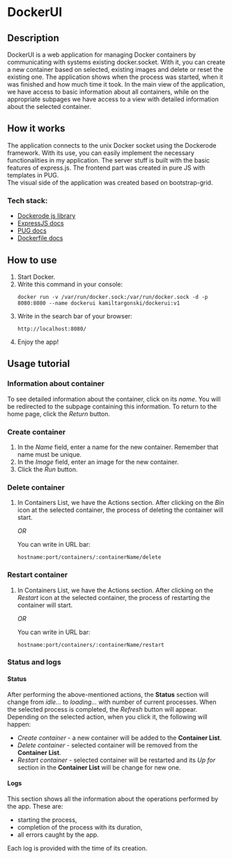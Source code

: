 # DockerUI

## Description
DockerUI is a web application for managing Docker containers by communicating with systems existing docker.socket. With it, you can create a new container based on selected, existing images and delete or reset the existing one. The application shows when the process was started, when it was finished and how much time it took. In the main view of the application, we have access to basic information about all containers, while on the appropriate subpages we have access to a view with detailed information about the selected container.

## How it works
The application connects to the unix Docker socket using the Dockerode framework. With its use, you can easily implement the necessary functionalities in my application. The server stuff is built with the basic features of express.js. The frontend part was created in pure JS with templates in PUG. </br> The visual side of the application was created based on bootstrap-grid.

### Tech stack:
- [Dockerode js library](https://github.com/apocas/dockerode)
- [ExpressJS docs](https://expressjs.com/)
- [PUG docs](https://pugjs.org/api/getting-started.html)
- [Dockerfile docs](https://docs.docker.com/engine/reference/builder/)

## How to use
1. Start Docker.
2. Write this command in your console:
    ```
    docker run -v /var/run/docker.sock:/var/run/docker.sock -d -p 8080:8080 --name dockerui kamiltargonski/dockerui:v1
    ```
3. Write in the search bar of your browser:
   ```
   http://localhost:8080/
   ```
4. Enjoy the app!

## Usage tutorial
### Information about container
To see detailed information about the container, click on its *name*. You will be redirected to the subpage containing this information. To return to the home page, click the *Return* button.

### Create container
1. In the *Name* field, enter a name for the new container. Remember that name must be unique.
2. In the *Image* field, enter an image for the new container.
3. Click the *Run* button. 

### Delete container
1. In Containers List, we have the Actions section. After clicking on the *Bin* icon at the selected container, the process of deleting the container will start.
   
    *OR*

    You can write in URL bar:
    ```
    hostname:port/containers/:containerName/delete
    ```
   
### Restart container
1. In Containers List, we have the Actions section. After clicking on the *Restart* icon at the selected container, the process of restarting the container will start.
   
    *OR*

    You can write in URL bar:
    ```
    hostname:port/containers/:containerName/restart
    ```
### Status and logs

#### Status
After performing the above-mentioned actions, the **Status** section will change from *idle...* to *loading...* with number of current processes. When the selected process is completed, the *Refresh* button will appear. Depending on the selected action, when you click it, the following will happen: 
   - *Create container* - a new container will be added to the **Container List**.
   - *Delete container* - selected container will be removed from the **Container List**.
   - *Restart container* - selected container will be restarted and its *Up for* section in the **Container List** will be change for new one.

#### Logs
This section shows all the information about the operations performed by the app. These are:
- starting the process,
- completion of the process with its duration,
- all errors caught by the app.

Each log is provided with the time of its creation.
